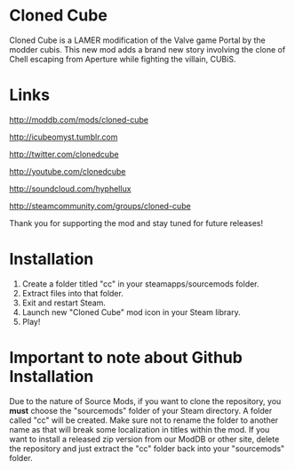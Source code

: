 Cloned Cube
==

Cloned Cube is a LAMER modification of the Valve game Portal by the modder cubis. This new mod adds a brand new story involving the clone of Chell escaping from Aperture while fighting the villain, CUBiS.

Links
==

http://moddb.com/mods/cloned-cube

http://icubeomyst.tumblr.com

http://twitter.com/clonedcube

http://youtube.com/clonedcube

http://soundcloud.com/hyphellux

http://steamcommunity.com/groups/cloned-cube

Thank you for supporting the mod and stay tuned for future releases!


Installation
==

1. Create a folder titled "cc" in your steamapps/sourcemods folder.
2. Extract files into that folder.
3. Exit and restart Steam.
4. Launch new "Cloned Cube" mod icon in your Steam library.
5. Play!

Important to note about Github Installation
==

Due to the nature of Source Mods, if you want to clone the repository, you **must** choose the "sourcemods" folder of your Steam directory. A folder called "cc" will be created. Make sure not to rename the folder to another name as that will break some localization in titles within the mod. If you want to install a released zip version from our ModDB or other site, delete the repository and just extract the "cc" folder back into your "sourcemods" folder.
